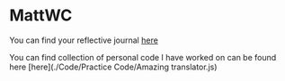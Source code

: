 # MattWC



You can find your reflective journal [here](./Reflections/Reflectdoc.md)

You can find collection of personal code I have worked on can be found here [here](./Code/Practice Code/Amazing translator.js)
